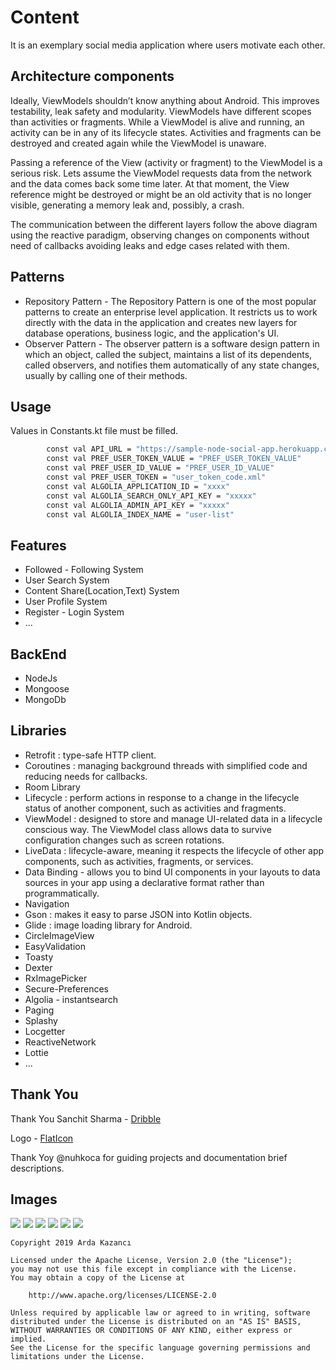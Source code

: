 # Content

It is an exemplary social media application where users motivate each other.

## Architecture components

Ideally, ViewModels shouldn’t know anything about Android. This improves testability, leak safety and modularity. ViewModels have different scopes than activities or fragments. While a ViewModel is alive and running, an activity can be in any of its lifecycle states. Activities and fragments can be destroyed and created again while the ViewModel is unaware.

Passing a reference of the View (activity or fragment) to the ViewModel is a serious risk. Lets assume the ViewModel requests data from the network and the data comes back some time later. At that moment, the View reference might be destroyed or might be an old activity that is no longer visible, generating a memory leak and, possibly, a crash.

The communication between the different layers follow the above diagram using the reactive paradigm, observing changes on components without need of callbacks avoiding leaks and edge cases related with them.

## Patterns

- Repository Pattern - The Repository Pattern is one of the most popular patterns to create an enterprise level application. It restricts us to work directly with the data in the application and creates new layers for database operations, business logic, and the application's UI.
- Observer Pattern - The observer pattern is a software design pattern in which an object, called the subject, maintains a list of its dependents, called observers, and notifies them automatically of any state changes, usually by calling one of their methods.


## Usage

Values ​​in Constants.kt file must be filled.


```bash
        const val API_URL = "https://sample-node-social-app.herokuapp.com/"
        const val PREF_USER_TOKEN_VALUE = "PREF_USER_TOKEN_VALUE"
        const val PREF_USER_ID_VALUE = "PREF_USER_ID_VALUE"
        const val PREF_USER_TOKEN = "user_token_code.xml" 
        const val ALGOLIA_APPLICATION_ID = "xxxx"
        const val ALGOLIA_SEARCH_ONLY_API_KEY = "xxxxx"
        const val ALGOLIA_ADMIN_API_KEY = "xxxxx"
        const val ALGOLIA_INDEX_NAME = "user-list"
```

## Features

- Followed - Following System
- User Search System
- Content Share(Location,Text) System
- User Profile System
- Register - Login System
- ...
## BackEnd

- NodeJs 
- Mongoose
- MongoDb

## Libraries

- Retrofit : type-safe HTTP client.
- Coroutines :  managing background threads with simplified code and reducing needs for callbacks.
- Room Library
- Lifecycle : perform actions in response to a change in the lifecycle status of another component, such as activities and fragments.
- ViewModel : designed to store and manage UI-related data in a lifecycle conscious way. The ViewModel class allows data to survive configuration changes such as screen rotations.
- LiveData : lifecycle-aware, meaning it respects the lifecycle of other app components, such as activities, fragments, or services.
- Data Binding - allows you to bind UI components in your layouts to data sources in your app using a declarative format rather than programmatically.
- Navigation
- Gson : makes it easy to parse JSON into Kotlin objects.
- Glide : image loading library for Android.
- CircleImageView
- EasyValidation
- Toasty
- Dexter
- RxImagePicker
- Secure-Preferences
- Algolia - instantsearch
- Paging
- Splashy
- Locgetter
- ReactiveNetwork
- Lottie
- ...

## Thank You

Thank You Sanchit Sharma - [Dribble](https://dribbble.com/shots/6612479-Social-Katchup-F)

Logo - [FlatIcon](https://www.flaticon.com/free-icon/love_1029183?term=Like&page=1&position=4)

Thank Yoy @nuhkoca  for guiding projects and documentation brief descriptions.
 

## Images

![](https://i.hizliresim.com/zyvVVj.png)
![](https://i.hizliresim.com/yj8llj.png)
![](https://i.hizliresim.com/JWr44Q.png)
![](https://i.hizliresim.com/OanZZD.png)
![](https://i.hizliresim.com/GGQkkZ.png)
![](https://i.hizliresim.com/3gBaaM.png)

```
Copyright 2019 Arda Kazancı

Licensed under the Apache License, Version 2.0 (the "License");
you may not use this file except in compliance with the License.
You may obtain a copy of the License at

    http://www.apache.org/licenses/LICENSE-2.0

Unless required by applicable law or agreed to in writing, software
distributed under the License is distributed on an "AS IS" BASIS,
WITHOUT WARRANTIES OR CONDITIONS OF ANY KIND, either express or implied.
See the License for the specific language governing permissions and
limitations under the License.
```




